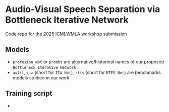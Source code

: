 # Audio-Visual Speech Separation via Bottleneck Iterative Network
Code repo for the 2025 ICMLWMLA workshop submission 

## Models
 * `profusion_mbt` or `prombt` are alternative/historical names of our proposed `Bottleneck Iterative Network`
 * `avlit`, `iia` (short for `IIA-Net`), `rtfs` (short for `RTFS-Net`) are benchmarks models studied in our work

## Training script
 * 
